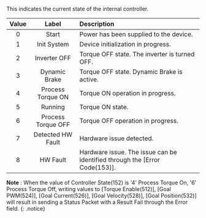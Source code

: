 This indicates the current state of the internal controller.

| Value |   Label             | Description                                                |
|:-----:|:-------------------:|:-----------------------------------------------------------|
| 0     | Start               | Power has been supplied to the device.                     |
| 1     | Init System         | Device initialization in progress.                         |
| 2     | Inverter OFF        | Torque OFF state. The inverter is turned OFF.              |
| 3     | Dynamic Brake       | Torque OFF state. Dynamic Brake is active.                 |
| 4     | Process Torque ON   | Torque ON operation in progress.                           |
| 5     | Running             | Torque ON state.                                           |
| 6     | Process Torque OFF  | Torque OFF operation in progress.                          |
| 7     | Detected HW Fault   | Hardware issue detected.                                   |
| 8     | HW Fault            | Hardware issue. The issue can be identified through the [Error Code(153)]. |


**Note** : When the value of Controller State(152) is '4' Process Torque On, '6' Process Torque Off, writing values to [Torque Enable(512)], [Goal PWM(524)], [Goal Current(526)], [Goal Velocity(528)], [Goal Position(532)] will result in sending a Status Packet with a Result Fail through the Error field.
{: .notice}
